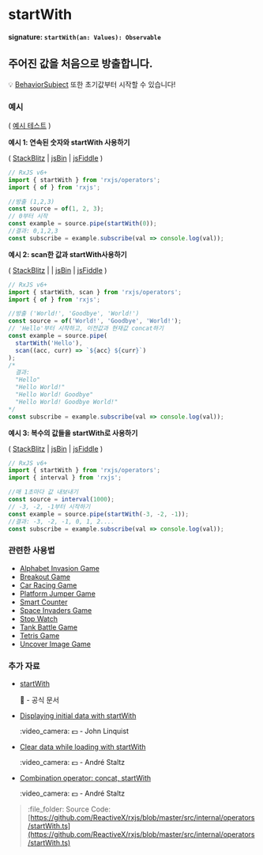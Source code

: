 # startWith

#### signature: `startWith(an: Values): Observable`

## 주어진 값을 처음으로 방출합니다.

:bulb: [BehaviorSubject](https://github.com/Reactive-Extensions/RxJS/blob/master/doc/api/subjects/behaviorsubject.md) 또한 초기값부터 시작할 수 있습니다!

### 예시

\( [예시 테스트](https://github.com/btroncone/learn-rxjs/blob/master/operators/specs/combination/startwith-spec.ts) \)

**예시 1: 연속된 숫자와 startWith 사용하기**

\( [StackBlitz](https://stackblitz.com/edit/typescript-2qrwjt?file=index.ts&devtoolsheight=100) \| [jsBin](http://jsbin.com/lezuravizu/1/edit?js,console) \| [jsFiddle](https://jsfiddle.net/btroncone/e8dn3ggp/) \)

```javascript
// RxJS v6+
import { startWith } from 'rxjs/operators';
import { of } from 'rxjs';

//방출 (1,2,3)
const source = of(1, 2, 3);
// 0부터 시작
const example = source.pipe(startWith(0));
//결과: 0,1,2,3
const subscribe = example.subscribe(val => console.log(val));
```

**예시 2: scan한 값과 startWith사용하기**

\( [StackBlitz](https://stackblitz.com/edit/typescript-8gkbsc?file=index.ts&devtoolsheight=100) \| \| [jsBin](http://jsbin.com/gemevuzoha/1/edit?js,console) \| [jsFiddle](https://jsfiddle.net/btroncone/54r3g83e/) \)

```javascript
// RxJS v6+
import { startWith, scan } from 'rxjs/operators';
import { of } from 'rxjs';

//방출 ('World!', 'Goodbye', 'World!')
const source = of('World!', 'Goodbye', 'World!');
// 'Hello'부터 시작하고, 이전값과 현재값 concat하기
const example = source.pipe(
  startWith('Hello'),
  scan((acc, curr) => `${acc} ${curr}`)
);
/*
  결과:
  "Hello"
  "Hello World!"
  "Hello World! Goodbye"
  "Hello World! Goodbye World!"
*/
const subscribe = example.subscribe(val => console.log(val));
```

**예시 3: 복수의 값들을 startWith로 사용하기**

\( [StackBlitz](https://stackblitz.com/edit/typescript-ek45ff?file=index.ts&devtoolsheight=100) \| [jsBin](http://jsbin.com/cumupemuxa/1/edit?js,console) \| [jsFiddle](https://jsfiddle.net/btroncone/ckcyj3ms/) \)

```javascript
// RxJS v6+
import { startWith } from 'rxjs/operators';
import { interval } from 'rxjs';

//매 1초마다 값 내보내기
const source = interval(1000);
// -3, -2, -1부터 시작하기
const example = source.pipe(startWith(-3, -2, -1));
//결과: -3, -2, -1, 0, 1, 2....
const subscribe = example.subscribe(val => console.log(val));
```

### 관련한 사용법

* [Alphabet Invasion Game](../../recipes/alphabet-invasion-game.md)
* [Breakout Game](../../recipes/breakout-game.md)
* [Car Racing Game](../../recipes/car-racing-game.md)
* [Platform Jumper Game](../../recipes/platform-jumper-game.md)
* [Smart Counter](../../recipes/smartcounter.md)
* [Space Invaders Game](../../recipes/space-invaders-game.md)
* [Stop Watch](../../recipes/stop-watch.md)
* [Tank Battle Game](../../recipes/tank-battle-game.md)
* [Tetris Game](../../recipes/tetris-game.md)
* [Uncover Image Game](../../recipes/uncover-image-game.md)

### 추가 자료

* [startWith](https://rxjs.dev/api/operators/startWith)

  :newspaper: - 공식 문서

* [Displaying initial data with startWith](https://egghead.io/lessons/rxjs-displaying-initial-data-with-startwith?course=step-by-step-async-javascript-with-rxjs)

  :video\_camera: :dollar: - John Linquist

* [Clear data while loading with startWith](https://egghead.io/lessons/rxjs-reactive-programming-clear-data-while-loading-with-rxjs-startwith?course=introduction-to-reactive-programming)

  :video\_camera: :dollar: - André Staltz

* [Combination operator: concat, startWith](https://egghead.io/lessons/rxjs-combination-operators-concat-startwith?course=rxjs-beyond-the-basics-operators-in-depth)

  :video\_camera: :dollar: - André Staltz

> :file\_folder: Source Code: [https://github.com/ReactiveX/rxjs/blob/master/src/internal/operators/startWith.ts](https://github.com/ReactiveX/rxjs/blob/master/src/internal/operators/startWith.ts)

